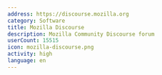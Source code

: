 ```yaml
---
address: https://discourse.mozilla.org
category: Software
title: Mozilla Discourse
description: Mozilla Community Discourse forum
userCount: 15515
icon: mozilla-discourse.png
activity: high
language: en
---
```

